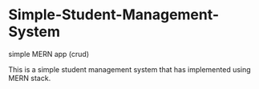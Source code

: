 # Simple-Student-Management-System
simple MERN app (crud)

This is a simple student management system that has implemented using MERN stack. 
